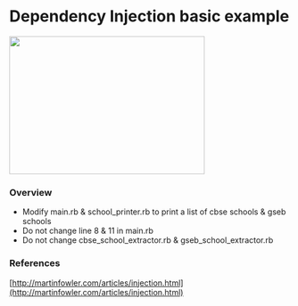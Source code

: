 # Dependency Injection basic example

<img src="http://paulthecyclist.files.wordpress.com/2012/06/injection.jpg" width="350px" height="248px" />

### Overview

* Modify main.rb & school_printer.rb to print a list of cbse schools & gseb schools
* Do not change line 8 & 11 in main.rb
* Do not change cbse_school_extractor.rb & gseb_school_extractor.rb

### References

[http://martinfowler.com/articles/injection.html](http://martinfowler.com/articles/injection.html)